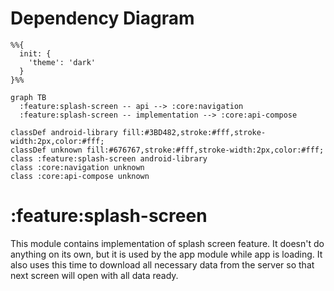 # Dependency Diagram

```mermaid
%%{
  init: {
    'theme': 'dark'
  }
}%%

graph TB
  :feature:splash-screen -- api --> :core:navigation
  :feature:splash-screen -- implementation --> :core:api-compose

classDef android-library fill:#3BD482,stroke:#fff,stroke-width:2px,color:#fff;
classDef unknown fill:#676767,stroke:#fff,stroke-width:2px,color:#fff;
class :feature:splash-screen android-library
class :core:navigation unknown
class :core:api-compose unknown

```
# :feature:splash-screen

This module contains implementation of splash screen feature. It doesn't do anything on its own, but it is used by the app module while app
is loading.
It also uses this time to download all necessary data from the server so that next screen will open with all data ready.
